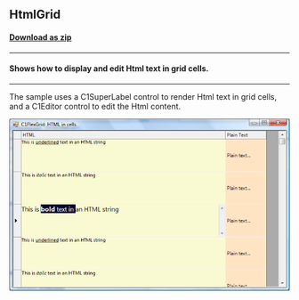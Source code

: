 ## HtmlGrid
#### [Download as zip](https://grapecity.github.io/DownGit/#/home?url=https://github.com/GrapeCity/ComponentOne-WinForms-Samples/tree/master/NetFramework\FlexGrid\VB\HtmlGrid)
____
#### Shows how to display and edit Html text in grid cells.
____
The sample uses a C1SuperLabel control to render Html text in grid cells, and a C1Editor control to edit the Html content.

![screenshot](screenshot.png)
